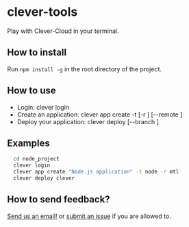 clever-tools
============

Play with Clever-Cloud in your terminal.

How to install
--------------

Run `npm install -g` in the root directory of the project.

How to use
----------

- Login: clever login
- Create an application: clever app create <name> -t <type> [-r <region>] [--remote <remote>]
- Deploy your application: clever deploy <remote> [--branch <branch>]

Examples
--------

```sh
  cd node_project
  clever login
  clever app create "Node.js application" -t node -r mtl
  clever deploy clever
```

How to send feedback?
---------------------

[Send us an email!](mailto:support@clever-cloud.com) or [submit an issue](https://gitlab.clever-cloud.com/clever-cloud/clever-tools/issues) if you are allowed to.
